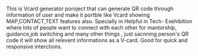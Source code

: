 This is Vcard generator poroject that can generate QR code through information of user and make it portble like Vcard showing MAP,CONTACT,TEXT features also.
Specially in Helpful in Tech- Exehibition where lots of people want to connect with each other for mantorship, guidance,job switching and many other things , just sacnning person's QR code it will show all relevent informations as a V-card.
Good for quick and responsive interctions. 

